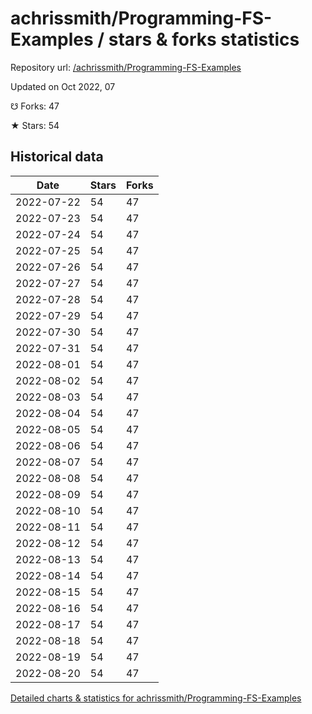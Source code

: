 # achrissmith/Programming-FS-Examples / stars & forks statistics

Repository url: [/achrissmith/Programming-FS-Examples](https://github.com/achrissmith/Programming-FS-Examples)

Updated on Oct 2022, 07

☋ Forks: 47

★ Stars: 54

## Historical data
| Date | Stars | Forks |
|------|-------|-------|
| 2022-07-22 | 54 | 47 | 
| 2022-07-23 | 54 | 47 | 
| 2022-07-24 | 54 | 47 | 
| 2022-07-25 | 54 | 47 | 
| 2022-07-26 | 54 | 47 | 
| 2022-07-27 | 54 | 47 | 
| 2022-07-28 | 54 | 47 | 
| 2022-07-29 | 54 | 47 | 
| 2022-07-30 | 54 | 47 | 
| 2022-07-31 | 54 | 47 | 
| 2022-08-01 | 54 | 47 | 
| 2022-08-02 | 54 | 47 | 
| 2022-08-03 | 54 | 47 | 
| 2022-08-04 | 54 | 47 | 
| 2022-08-05 | 54 | 47 | 
| 2022-08-06 | 54 | 47 | 
| 2022-08-07 | 54 | 47 | 
| 2022-08-08 | 54 | 47 | 
| 2022-08-09 | 54 | 47 | 
| 2022-08-10 | 54 | 47 | 
| 2022-08-11 | 54 | 47 | 
| 2022-08-12 | 54 | 47 | 
| 2022-08-13 | 54 | 47 | 
| 2022-08-14 | 54 | 47 | 
| 2022-08-15 | 54 | 47 | 
| 2022-08-16 | 54 | 47 | 
| 2022-08-17 | 54 | 47 | 
| 2022-08-18 | 54 | 47 | 
| 2022-08-19 | 54 | 47 | 
| 2022-08-20 | 54 | 47 | 


[Detailed charts & statistics for achrissmith/Programming-FS-Examples](https://reviewgithub.com/rep/achrissmith/Programming-FS-Examples)
